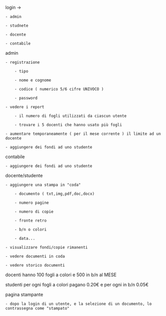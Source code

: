 

login -> 

	- admin

	- studnete

	- docente

	- contabile


admin

	- registrazione 

		- tipo

		- nome e cognome

		- codice ( numerico 5/6 cifre UNIVOCO ) 

		- password 

	- vedere i report

		- il numero di fogli utilizzati da ciascun utente

		- trovare i 5 docenti che hanno usato più fogli

	- aumentare temporaneamente ( per il mese corrente ) il limite ad un docente

	- aggiungere dei fondi ad uno studente

contabile

	- aggiungere dei fondi ad uno studente

docente/studente

	- aggiungere una stampa in "coda" 

		- documento ( txt,img,pdf,doc,docx) 

		- numero pagine

		- numero di copie

		- fronte retro

		- b/n o colori

		- data...

	- visualizzare fondi/copie rimanenti

	- vedere documenti in coda

	- vedere storico documenti


docenti hanno 100 fogli a colori e 500 in b/n al MESE

studenti per ogni fogli a colori pagano 0.20€ e per ogni in b/n 0.05€




pagina stampante

	- dopo la login di un utente, e la selezione di un documento, lo contrassegna come "stampato"
